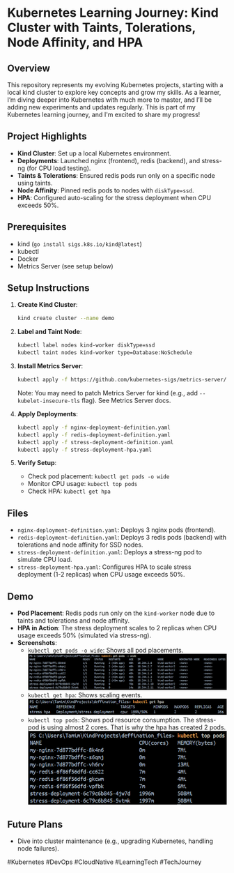 # Kubernetes Learning Journey: Kind Cluster with Taints, Tolerations, Node Affinity, and HPA

## Overview

This repository represents my evolving Kubernetes projects, starting with a local kind cluster to explore key concepts and grow my skills. As a learner, I’m diving deeper into Kubernetes with much more to master, and I’ll be adding new experiments and updates regularly. This is part of my Kubernetes learning journey, and I'm excited to share my progress!

## Project Highlights

- **Kind Cluster**: Set up a local Kubernetes environment.
- **Deployments**: Launched nginx (frontend), redis (backend), and stress-ng (for CPU load testing).
- **Taints & Tolerations**: Ensured redis pods run only on a specific node using taints.
- **Node Affinity**: Pinned redis pods to nodes with `diskType=ssd`.
- **HPA**: Configured auto-scaling for the stress deployment when CPU exceeds 50%.

## Prerequisites

- kind (`go install sigs.k8s.io/kind@latest`)
- kubectl
- Docker
- Metrics Server (see setup below)

## Setup Instructions

1. **Create Kind Cluster**:

   ```bash
   kind create cluster --name demo
   ```

2. **Label and Taint Node**:

   ```bash
   kubectl label nodes kind-worker diskType=ssd
   kubectl taint nodes kind-worker type=Database:NoSchedule
   ```

3. **Install Metrics Server**:

   ```bash
   kubectl apply -f https://github.com/kubernetes-sigs/metrics-server/releases/latest/download/components.yaml
   ```

   Note: You may need to patch Metrics Server for kind (e.g., add `--kubelet-insecure-tls` flag). See Metrics Server docs.

4. **Apply Deployments**:

   ```bash
   kubectl apply -f nginx-deployment-definition.yaml
   kubectl apply -f redis-deployment-definition.yaml
   kubectl apply -f stress-deployment-definition.yaml
   kubectl apply -f stress-deployment-hpa.yaml
   ```

5. **Verify Setup**:

   - Check pod placement: `kubectl get pods -o wide`
   - Monitor CPU usage: `kubectl top pods`
   - Check HPA: `kubectl get hpa`

## Files

- `nginx-deployment-definition.yaml`: Deploys 3 nginx pods (frontend).
- `redis-deployment-definition.yaml`: Deploys 3 redis pods (backend) with tolerations and node affinity for SSD nodes.
- `stress-deployment-definition.yaml`: Deploys a stress-ng pod to simulate CPU load.
- `stress-deployment-hpa.yaml`: Configures HPA to scale stress deployment (1-2 replicas) when CPU usage exceeds 50%.

## Demo

- **Pod Placement**: Redis pods run only on the `kind-worker` node due to taints and tolerations and node affinity.
- **HPA in Action**: The stress deployment scales to 2 replicas when CPU usage exceeds 50% (simulated via stress-ng).
- **Screenshots**:
  - `kubectl get pods -o wide`: Shows all pod placements.
    ![alt text](screenshots/image-2.png)
  - `kubectl get hpa`: Shows scaling events.
    ![alt text](screenshots/image-3.png)
  - `kubectl top pods`: Shows pod resource consumption. The stress-pod is using almost 2 cores. That is why the hpa has created 2 pods.
    ![alt text](screenshots/image-4.png)

## Future Plans

- Dive into cluster maintenance (e.g., upgrading Kubernetes, handling node failures).

#Kubernetes #DevOps #CloudNative #LearningTech #TechJourney